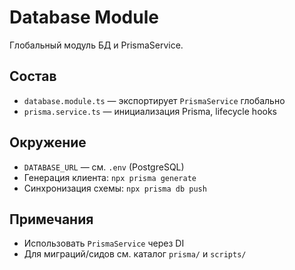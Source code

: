 # Database Module

Глобальный модуль БД и PrismaService.

## Состав

- `database.module.ts` — экспортирует `PrismaService` глобально
- `prisma.service.ts` — инициализация Prisma, lifecycle hooks

## Окружение

- `DATABASE_URL` — см. `.env` (PostgreSQL)
- Генерация клиента: `npx prisma generate`
- Синхронизация схемы: `npx prisma db push`

## Примечания

- Использовать `PrismaService` через DI
- Для миграций/сидов см. каталог `prisma/` и `scripts/`

